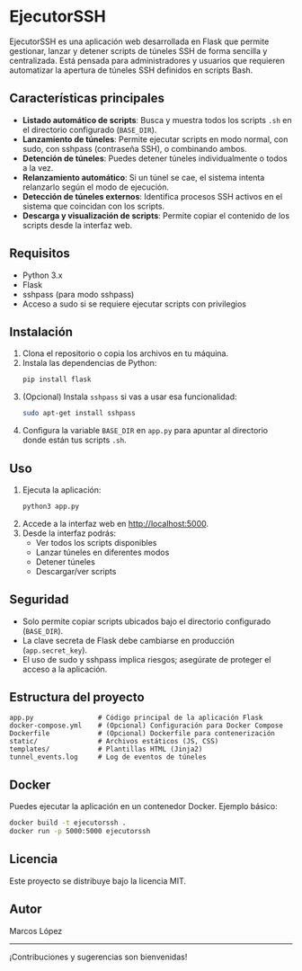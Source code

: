 # EjecutorSSH

EjecutorSSH es una aplicación web desarrollada en Flask que permite gestionar, lanzar y detener scripts de túneles SSH de forma sencilla y centralizada. Está pensada para administradores y usuarios que requieren automatizar la apertura de túneles SSH definidos en scripts Bash.

## Características principales
- **Listado automático de scripts**: Busca y muestra todos los scripts `.sh` en el directorio configurado (`BASE_DIR`).
- **Lanzamiento de túneles**: Permite ejecutar scripts en modo normal, con sudo, con sshpass (contraseña SSH), o combinando ambos.
- **Detención de túneles**: Puedes detener túneles individualmente o todos a la vez.
- **Relanzamiento automático**: Si un túnel se cae, el sistema intenta relanzarlo según el modo de ejecución.
- **Detección de túneles externos**: Identifica procesos SSH activos en el sistema que coincidan con los scripts.
- **Descarga y visualización de scripts**: Permite copiar el contenido de los scripts desde la interfaz web.

## Requisitos
- Python 3.x
- Flask
- sshpass (para modo sshpass)
- Acceso a sudo si se requiere ejecutar scripts con privilegios

## Instalación
1. Clona el repositorio o copia los archivos en tu máquina.
2. Instala las dependencias de Python:
   ```bash
   pip install flask
   ```
3. (Opcional) Instala `sshpass` si vas a usar esa funcionalidad:
   ```bash
   sudo apt-get install sshpass
   ```
4. Configura la variable `BASE_DIR` en `app.py` para apuntar al directorio donde están tus scripts `.sh`.

## Uso
1. Ejecuta la aplicación:
   ```bash
   python3 app.py
   ```
2. Accede a la interfaz web en [http://localhost:5000](http://localhost:5000).
3. Desde la interfaz podrás:
   - Ver todos los scripts disponibles
   - Lanzar túneles en diferentes modos
   - Detener túneles
   - Descargar/ver scripts

## Seguridad
- Solo permite copiar scripts ubicados bajo el directorio configurado (`BASE_DIR`).
- La clave secreta de Flask debe cambiarse en producción (`app.secret_key`).
- El uso de sudo y sshpass implica riesgos; asegúrate de proteger el acceso a la aplicación.

## Estructura del proyecto
```
app.py                # Código principal de la aplicación Flask
docker-compose.yml    # (Opcional) Configuración para Docker Compose
Dockerfile            # (Opcional) Dockerfile para contenerización
static/               # Archivos estáticos (JS, CSS)
templates/            # Plantillas HTML (Jinja2)
tunnel_events.log     # Log de eventos de túneles
```

## Docker
Puedes ejecutar la aplicación en un contenedor Docker. Ejemplo básico:
```bash
docker build -t ejecutorssh .
docker run -p 5000:5000 ejecutorssh
```

## Licencia
Este proyecto se distribuye bajo la licencia MIT.

## Autor
Marcos López

---
¡Contribuciones y sugerencias son bienvenidas!
